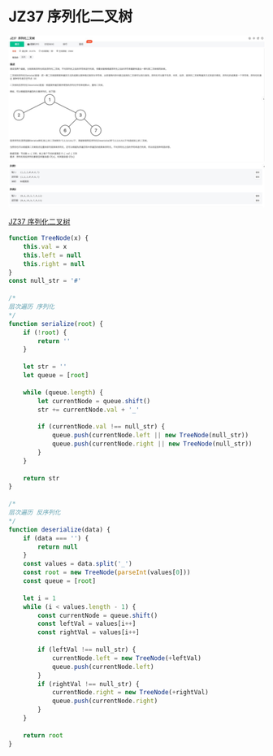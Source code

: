 # JZ37 序列化二叉树

![1](./img/JZ37%20序列化二叉树%201.jpg)
![2](./img/JZ37%20序列化二叉树%202.jpg)

[JZ37 序列化二叉树](https://www.nowcoder.com/practice/cf7e25aa97c04cc1a68c8f040e71fb84?tpId=13&tqId=23455&ru=/exam/oj/ta&qru=/ta/coding-interviews/question-ranking&sourceUrl=%2Fexam%2Foj%2Fta%3FtpId%3D13)

```js
function TreeNode(x) {
	this.val = x
	this.left = null
	this.right = null
}
const null_str = '#'

/*
层次遍历 序列化
*/
function serialize(root) {
	if (!root) {
		return ''
	}

	let str = ''
	let queue = [root]

	while (queue.length) {
		let currentNode = queue.shift()
		str += currentNode.val + '_'

		if (currentNode.val !== null_str) {
			queue.push(currentNode.left || new TreeNode(null_str))
			queue.push(currentNode.right || new TreeNode(null_str))
		}
	}

	return str
}

/*
层次遍历 反序列化
*/
function deserialize(data) {
	if (data === '') {
		return null
	}
	const values = data.split('_')
	const root = new TreeNode(parseInt(values[0]))
	const queue = [root]

	let i = 1
	while (i < values.length - 1) {
		const currentNode = queue.shift()
		const leftVal = values[i++]
		const rightVal = values[i++]

		if (leftVal !== null_str) {
			currentNode.left = new TreeNode(+leftVal)
			queue.push(currentNode.left)
		}
		if (rightVal !== null_str) {
			currentNode.right = new TreeNode(+rightVal)
			queue.push(currentNode.right)
		}
	}

	return root
}
```
